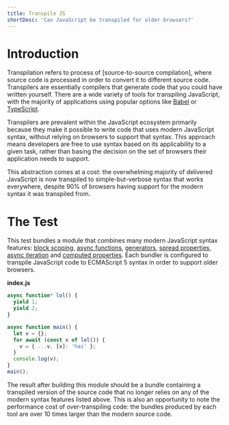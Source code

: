 ```yaml
---
title: Transpile JS
shortDesc: 'Can JavaScript be transpiled for older browsers?'
---
```


# Introduction

Transpilation refers to process of [source-to-source compilation], where source code is processed in order to convert it to different source code. Transpilers are essentially compilers that generate code that you could have written yourself. There are a wide variety of tools for transpiling JavaScript, with the majority of applications using popular options like [Babel] or [TypeScript].

Transpilers are prevalent within the JavaScript ecosystem primarily because they make it possible to write code that uses modern JavaScript syntax, without relying on browsers to support that syntax. This approach means developers are free to use syntax based on its applicability to a given task, rather than basing the decision on the set of browsers their application needs to support.

This abstraction comes at a cost: the overwhelming majority of delivered JavaScript is now transpiled to simple-but-verbose syntax that works everywhere, despite 90% of browsers having support for the modern syntax it was transpiled from.

# The Test

This test bundles a module that combines many modern JavaScript syntax features: [block scoping], [async functions], [generators], [spread properties], [async iteration] and [computed properties]. Each bundler is configured to transpile JavaScript code to ECMAScript 5 syntax in order to support older browsers.

**index.js**

```js
async function* lol() {
  yield 1;
  yield 2;
}

async function main() {
  let v = {};
  for await (const x of lol()) {
    v = { ...v, [x]: 'hai' };
  }
  console.log(v);
}
main();
```

The result after building this module should be a bundle containing a transpiled version of the source code that no longer relies on any of the modern syntax features listed above. This is also an opportunity to note the performance cost of over-transpiling code: the bundles produced by each tool are over 10 times larger than the modern source code.

[source-to-source compiler]: https://en.wikipedia.org/wiki/Source-to-source_compiler
[babel]: https://babeljs.io
[typescript]: https://www.typescriptlang.org
[block scoping]: https://developer.mozilla.org/en-US/docs/Web/JavaScript/Reference/Statements/let
[async functions]: https://developers.google.com/web/fundamentals/primers/async-functions
[generators]: https://developer.mozilla.org/en-US/docs/Web/JavaScript/Reference/Statements/function*
[spread properties]: https://github.com/tc39/proposal-object-rest-spread
[async iteration]: https://github.com/tc39/proposal-async-iteration#the-async-iteration-statement-for-await-of
[computed properties]: https://exploringjs.com/es6/ch_oop-besides-classes.html#_computed-property-keys-1
